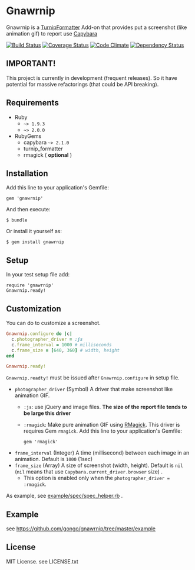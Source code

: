 # Gnawrnip

Gnawrnip is a [TurnipFormatter](https://github.com/gongo/turnip_formatter) Add-on that provides put a screenshot (like animation gif) to report use [Capybara](https://github.com/jnicklas/capybara)

[![Build Status](https://travis-ci.org/gongo/gnawrnip.png?branch=master)](https://travis-ci.org/gongo/gnawrnip)
[![Coverage Status](https://coveralls.io/repos/gongo/gnawrnip/badge.png?branch=master)](https://coveralls.io/r/gongo/gnawrnip)
[![Code Climate](https://codeclimate.com/github/gongo/gnawrnip.png)](https://codeclimate.com/github/gongo/gnawrnip)
[![Dependency Status](https://gemnasium.com/gongo/gnawrnip.png)](https://gemnasium.com/gongo/gnawrnip)

## IMPORTANT!

This project is currently in development (frequent releases).
So it have potential for massive refactorings (that could be API breaking).


## Requirements

* Ruby
    * `~> 1.9.3`
    * `~> 2.0.0`
* RubyGems
    * capybara `~> 2.1.0`
    * turnip_formatter
    * rmagick ( **optional** )

## Installation

Add this line to your application's Gemfile:

    gem 'gnawrnip'

And then execute:

    $ bundle

Or install it yourself as:

    $ gem install gnawrnip

## Setup

In your test setup file add:

    require 'gnawrnip'
    Gnawrnip.ready!

## Customization

You can do to customize a screenshot.

```ruby
Gnawrnip.configure do |c|
  c.photographer_driver = :js
  c.frame_interval = 1000 # milliseconds
  c.frame_size = [640, 360] # width, height
end

Gnawrnip.ready!
```

`Gnawrnip.readty!` must be issued after `Gnawrnip.configure` in setup file.

* `photographer_driver` (Symbol) A driver that make screenshot like animation GIF.
    * `:js`: use jQuery and image files. **The size of the report file tends to be large this driver**
    * `:rmagick`: Make pure animation GIF using [RMagick](http://rmagick.rubyforge.org/). This driver is requires Gem `rmagick`. Add this line to your application's Gemfile:

        ```
        gem 'rmagick'
        ```
* `frame_interval` (Integer) A time (millisecond) between each image in an animation. Default is `1000` (1sec)
* `frame_size` (Array) A size of screenshot (width, height). Default is `nil` (`nil` means that use `Capybara.current_driver.browser` size) .
    * This option is enabled only when the `photographer_driver = :rmagick`.

As example, see [example/spec/spec_helper.rb](https://github.com/gongo/gnawrnip/tree/master/example/spec/spec_helper.rb) .

## Example

see https://github.com/gongo/gnawrnip/tree/master/example

## License

MIT License. see LICENSE.txt

